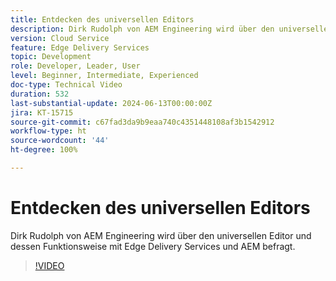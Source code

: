 ```yaml
---
title: Entdecken des universellen Editors
description: Dirk Rudolph von AEM Engineering wird über den universellen Editor und Edge Delivery Services befragt.
version: Cloud Service
feature: Edge Delivery Services
topic: Development
role: Developer, Leader, User
level: Beginner, Intermediate, Experienced
doc-type: Technical Video
duration: 532
last-substantial-update: 2024-06-13T00:00:00Z
jira: KT-15715
source-git-commit: c67fad3da9b9eaa740c4351448108af3b1542912
workflow-type: ht
source-wordcount: '44'
ht-degree: 100%

---
```



# Entdecken des universellen Editors

Dirk Rudolph von AEM Engineering wird über den universellen Editor und dessen Funktionsweise mit Edge Delivery Services und AEM befragt.

>[!VIDEO](https://video.tv.adobe.com/v/3429656/?learn=on)
